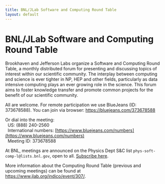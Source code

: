```yaml
---
title: BNL/JLab Software and Computing Round Table
layout: default
---
```


# BNL/JLab Software and Computing Round Table

Brookhaven and Jefferson Labs organize a Software and Computing Round Table, a monthly distributed forum for presenting and discussing topics of interest within our scientific community. The interplay between computing and science is ever tighter in NP, HEP and other fields, particularly as data intensive computing plays an ever growing role in the science. This forum aims to foster knowledge transfer and promote common projects for the benefit of our scientific community.

All are welcome. For remote participation we use BlueJeans (ID: 373678588). You can join via browser: <a href="https://bluejeans.com/373678588">https://bluejeans.com/373678588</a>

Or dial into the meeting:
<br> &nbsp; US: (888) 240-2560
<br> &nbsp; International numbers: [https://www.bluejeans.com/numbers](https://www.bluejeans.com/numbers)
<br> &nbsp; Meeting ID: 373678588



At BNL, meetings are announced on the Physics Dept S&C list `phys-soft-comp-l@lists.bnl.gov`, open to all. [Subscribe here](https://lists.bnl.gov/mailman/listinfo/phys-soft-comp-l).


More information about the Computing Round Table (previous and upcoming meetings) can be found at <a href="https://www.jlab.org/indico/event/307/">https://www.jlab.org/indico/event/307/</a>.
